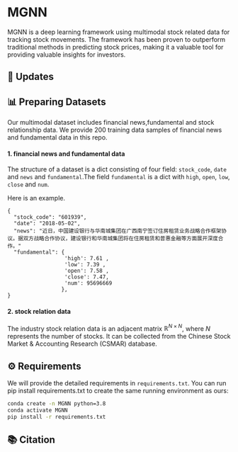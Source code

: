 # MGNN

MGNN is a deep learning framework using multimodal stock related data for tracking stock movements. The framework has been proven to outperform traditional methods in predicting stock prices, making it a valuable tool for providing valuable insights for investors.

## 📝 Updates


## 📊 Preparing Datasets

Our multimodal dataset includes financial news,fundamental and stock relationship data. We provide 200 training data samples of financial news and fundamental data in this repo. 

#### 1. financial news and fundamental data
The structure of a dataset is a dict consisting of four field: `stock_code`, `date` and `news` and `fundamental`.The field `fundamental` is a dict with `high`, `open`, `low`, `close` and `num`.

Here is an example.
```
{
  "stock_code": "601939",
  "date": "2018-05-02",
  "news": "近日，中国建设银行与华南城集团在广西南宁签订住房租赁业务战略合作框架协议。据双方战略合作协议，建设银行和华南城集团将在住房租赁和普惠金融等方面展开深度合作。"
  "fundamental": {
                  'high': 7.61 ,
                  'low': 7.39 ,
                  'open': 7.58 ,
                  'close': 7.47,
                  'num': 95696669
                 },
}
```


#### 2. stock relation data
The industry stock relation data is an adjacent matrix $\mathbb{R}^{N×N}$, where $N$ represents the number of stocks. It can be collected from the Chinese Stock Market & Accounting Research (CSMAR) database.


## ⚙️ Requirements

We will provide the detailed requirements in `requirements.txt`. You can run pip install requirements.txt to create the same running environment as ours:

```bash
conda create -n MGNN python=3.8
conda activate MGNN
pip install -r requirements.txt
```
## 📚 Citation


